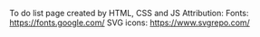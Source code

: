 To do list page created by HTML, CSS and JS
Attribution:
Fonts: https://fonts.google.com/
SVG icons: https://www.svgrepo.com/
